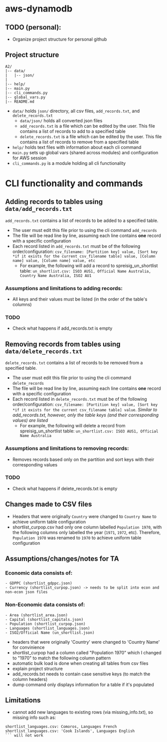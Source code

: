 # aws-dynamodb

## TODO (personal):
- Organize project structure for personal github

## Project structure
```
A2/
|-- data/
|   |-- json/
|
|-- help/
|-- main.py
|-- cli_commands.py
|-- global_vars.py
|-- README.md
```
- `data/` holds `json/` directory, all csv files, `add_records.txt`, and `delete_records.txt`
    - `data/json/` holds all converted json files
    - `add_records.txt` is a file which can be edited by the user. This file contains a list of records to add to a specified table
    - `delete_records.txt` is a file which can be edited by the user. This file contains a list of records to remove from a specified table
- `help/` holds text files with information about each cli command
- `main.py` sets up global vars (shared across modules) and configuration for AWS session
- `cli_commands.py` is a module holding all cli functionality

# CLI functionality and commands

## Adding records to tables using `data/add_records.txt`
`add_records.txt` contains a list of records to be added to a specified table.
- The user must edit this file prior to using the cli command `add_records`
- The file will be read line by line, assuming each line contains **one** record with a specific configuration
- Each record listed in `add_records.txt` must be of the following order/configuration: `csv_filename: [Partition key] value, [Sort key *if it exists for the current csv_filename table] value, [Column name] value, [Column name] value, etc`
    - For example, the following will add a record to spreisig_un_shortlist table: `un_shortlist.csv: ISO3 AUS1, Official Name Australia, Country Name Australia, ISO2 AU1`
### Assumptions and limitations to adding records:
- All keys and their values must be listed (in the order of the table's columns)
### TODO
- Check what happens if add_records.txt is empty

## Removing records from tables using `data/delete_records.txt`
`delete_records.txt` contains a list of records to be removed from a specified table.
- The user must edit this file prior to using the cli command `delete_records`
- The file will be read line by line, assuming each line contains **one** record with a specific configuration
- Each record listed in `delete_records.txt` must be of the following order/configuration: `csv_filename: [Partition key] value, [Sort key *if it exists for the current csv_filename table] value`. *Similar to add_records.txt, however, only the table keys (and their corresponding values) are listed*
    - For example, the following will delete a record from spreisig_un_shortlist table: `un_shortlist.csv: ISO3 AUS1, Official Name Australia`
### Assumptions and limitations to removing records:
- Removes records based only on the partition and sort keys with their corresponding values
### TODO
- Check what happens if delete_records.txt is empty

## Changes made to CSV files
- Headers that were originally `Country` were changed to `Country Name` to achieve uniform table configuration
- shortlist_curpop.csv had only one column labelled `Population 1970`, with the following columns only labelled the year (`1971`, `1972`, etc). Therefore, `Population 1970` was renamed to `1970` to achieve uniform table configuration

## Assumptions/changes/notes for TA
### Economic data consists of:
    - GDPPC (shortlist_gdppc.json)
    - Currency (shortlist_curpop.json) -> needs to be split into econ and non-econ json files
### Non-Economic data consists of:
    - Area (shortlist_area.json)
    - Capital (shortlist_capitals.json)
    - Population (shortlist_curpop.json)
    - Languages (shortlist_languages.json)
    - ISO2/Official Name (un_shortlist.json)
- headers that were originally 'Country' were changed to 'Country Name' for convinience
- shortlist_curpop had a column called "Population 1970" which I changed to "1970" to match the following column pattern
- automatic bulk load is done when creating all tables from csv files
- explain project structure
- add_records.txt needs to contain case sensitive keys (to match the column headers)
- dump command only displays information for a table if it's populated

## Limitations
- cannot add new languages to existing rows (via missing_info.txt), so missing info such as:
```
shortlist_languages.csv: Comoros, Languages French
shortlist_languages.csv: 'Cook Islands', Languages English
``` will not work